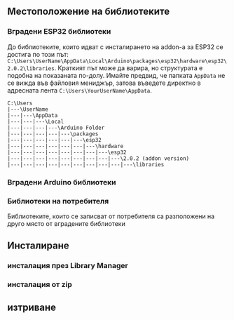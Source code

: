

## Местоположение на библиотеките


### Вградени ESP32 библиотеки
До библиотеките, които идват с инсталирането на addon-a за ESP32 се достига по този път: `C:\Users\UserName\AppData\Local\Arduino\packages\esp32\hardware\esp32\2.0.2\libraries`.
Краткият път може да варира, но структурата е подобна на показаната по-долу. Имайте предвид, че папката `AppData` не се вижда във файловия мениджър, затова въведете директно в адресната лента `C:\Users\YourUserName\AppData`.
```
C:\Users
|---\UserName 		
|---|---\AppData
|---|---|---\Local
|---|---|---|---\Arduino Folder
|---|---|---|---|---\packages
|---|---|---|---|---|---\esp32
|---|---|---|---|---|---|---\hardware
|---|---|---|---|---|---|---|---\esp32
|---|---|---|---|---|---|---|---|---\2.0.2 (addon version)
|---|---|---|---|---|---|---|---|---|---\libraries
```




### Вградени Arduino библиотеки

### Библиотеки на потребителя

Библиотеките, които се записват от потребителя са разположени на друго място от вградените библиотеки

## Инсталиране 

### инсталация през Library Manager

### инсталация от zip

## изтриване